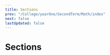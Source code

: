 ```yaml
---
title: Sections
prev: "/College/yearOne/SecondTerm/Math/index"
next: false
lastUpdated: false
---
```


# Sections

